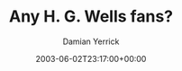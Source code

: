 ---
title: 'Any H. G. Wells fans?'
posts: 1
hash: 't138'
author: 'Damian Yerrick'
date: 2003-06-02T23:17:00+00:00
sources:
  - http://forums.tokipona.org/viewtopic.php%3Ft=138.html
---